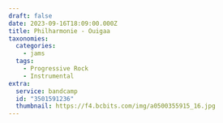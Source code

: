 ```yaml
---
draft: false
date: 2023-09-16T18:09:00.000Z
title: Philharmonie - Ouigaa
taxonomies:
  categories:
    - jams
  tags:
    - Progressive Rock
    - Instrumental
extra:
  service: bandcamp
  id: "3501591236"
  thumbnail: https://f4.bcbits.com/img/a0500355915_16.jpg
---
```

